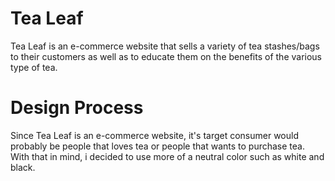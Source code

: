 # Tea Leaf
Tea Leaf is an e-commerce website that sells a variety of tea stashes/bags to their customers as well as to educate them on the benefits of the various type of tea.

# Design Process
Since Tea Leaf is an e-commerce website, it's target consumer would probably be people that loves tea or people that wants to purchase tea. With that in mind, i decided to use more of a neutral color such as white and black.